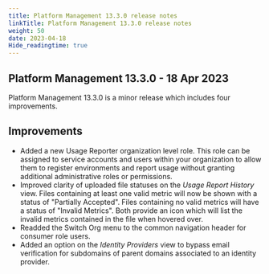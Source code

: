 ```yaml
---
title: Platform Management 13.3.0 release notes
linkTitle: Platform Management 13.3.0 release notes
weight: 50
date: 2023-04-18
Hide_readingtime: true
---
```


## Platform Management 13.3.0 - 18 Apr 2023

Platform Management 13.3.0 is a minor release which includes four improvements.

## Improvements

* Added a new Usage Reporter organization level role. This role can be assigned to service accounts and users within your organization to allow them to register environments and report usage without granting additional administrative roles or permissions.
* Improved clarity of uploaded file statuses on the *Usage Report History* view. Files containing at least one valid metric will now be shown with a status of "Partially Accepted". Files containing no valid metrics will have a status of "Invalid Metrics". Both provide an icon which will list the invalid metrics contained in the file when hovered over.
* Readded the Switch Org menu to the common navigation header for consumer role users.
* Added an option on the *Identity Providers* view to bypass email verification for subdomains of parent domains associated to an identity provider.
